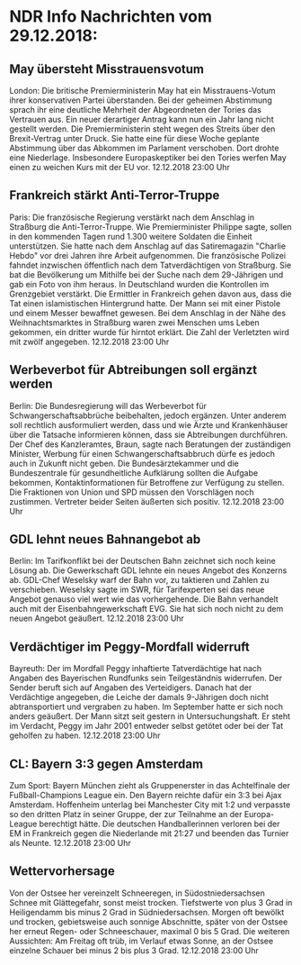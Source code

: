 # NDR Info Nachrichten vom 29.12.2018:


## May übersteht Misstrauensvotum
London: Die britische Premierministerin May hat ein Misstrauens-Votum ihrer konservativen Partei überstanden. Bei der geheimen Abstimmung sprach ihr eine deutliche Mehrheit der Abgeordneten der Tories das Vertrauen aus. Ein neuer derartiger Antrag kann nun ein Jahr lang nicht gestellt werden. Die Premierministerin steht wegen des Streits über den Brexit-Vertrag unter Druck. Sie hatte eine für diese Woche geplante Abstimmung über das Abkommen im Parlament verschoben. Dort drohte eine Niederlage. Insbesondere Europaskeptiker bei den Tories werfen May einen zu weichen Kurs mit der EU vor. 12.12.2018 23:00 Uhr 

## Frankreich stärkt Anti-Terror-Truppe
Paris: Die französische Regierung verstärkt nach dem Anschlag in Straßburg die Anti-Terror-Truppe. Wie Premierminister Philippe sagte, sollen in den kommenden Tagen rund 1.300 weitere Soldaten die Einheit unterstützen. Sie hatte nach dem Anschlag auf das Satiremagazin "Charlie Hebdo" vor drei Jahren ihre Arbeit aufgenommen. Die französische Polizei fahndet inzwischen öffentlich nach dem Tatverdächtigen von Straßburg. Sie bat die Bevölkerung um Mithilfe bei der Suche nach dem 29-Jährigen und gab ein Foto von ihm heraus. In Deutschland wurden die Kontrollen im Grenzgebiet verstärkt. Die Ermittler in Frankreich gehen davon aus, dass die Tat einen islamistischen Hintergrund hatte. Der Mann sei mit einer Pistole und einem Messer bewaffnet gewesen. Bei dem Anschlag in der Nähe des Weihnachtsmarktes in Straßburg waren zwei Menschen ums Leben gekommen, ein dritter wurde für hirntot erklärt. Die Zahl der Verletzten wird mit zwölf angegeben. 12.12.2018 23:00 Uhr 

## Werbeverbot für Abtreibungen soll ergänzt werden
Berlin: Die Bundesregierung will das Werbeverbot für Schwangerschaftsabbrüche beibehalten, jedoch ergänzen. Unter anderem soll rechtlich ausformuliert werden, dass und wie Ärzte und Krankenhäuser über die Tatsache informieren können, dass sie Abtreibungen durchführen. Der Chef des Kanzleramtes, Braun, sagte nach Beratungen der zuständigen Minister, Werbung für einen Schwangerschaftsabbruch dürfe es jedoch auch in Zukunft nicht geben. Die Bundesärztekammer und die Bundeszentrale für gesundheitliche Aufklärung sollten die Aufgabe bekommen, Kontaktinformationen für Betroffene zur Verfügung zu stellen. Die Fraktionen von Union und SPD müssen den Vorschlägen noch zustimmen. Vertreter beider Seiten äußerten sich positiv. 12.12.2018 23:00 Uhr 

## GDL lehnt neues Bahnangebot ab
Berlin: Im Tarifkonflikt bei der Deutschen Bahn zeichnet sich noch keine Lösung ab. Die Gewerkschaft GDL lehnte ein neues Angebot des Konzerns ab. GDL-Chef Weselsky warf der Bahn vor, zu taktieren und Zahlen zu verschieben. Weselsky sagte im SWR, für Tarifexperten sei das neue Angebot genauso viel wert wie das vorhergehende. Die Bahn verhandelt auch mit der Eisenbahngewerkschaft EVG. Sie hat sich noch nicht zu dem neuen Angebot geäußert. 12.12.2018 23:00 Uhr 

## Verdächtiger im Peggy-Mordfall widerruft
Bayreuth: Der im Mordfall Peggy inhaftierte Tatverdächtige hat nach Angaben des Bayerischen Rundfunks sein Teilgeständnis widerrufen. Der Sender beruft sich auf Angaben des Verteidigers. Danach hat der Verdächtige angegeben, die Leiche der damals 9-Jährigen doch nicht abtransportiert und vergraben zu haben. Im September hatte er sich noch anders geäußert. Der Mann sitzt seit gestern in Untersuchungshaft. Er steht im Verdacht, Peggy im Jahr 2001 entweder selbst getötet oder bei der Tat geholfen zu haben. 12.12.2018 23:00 Uhr 

## CL: Bayern 3:3 gegen Amsterdam
Zum Sport: Bayern München zieht als Gruppenerster in das Achtelfinale der Fußball-Champions League ein. Den Bayern reichte dafür ein 3:3 bei Ajax Amsterdam. Hoffenheim unterlag bei Manchester City mit 1:2 und verpasste so den dritten Platz in seiner Gruppe, der zur Teilnahme an der Europa-League berechtigt hätte. Die deutschen Handballerinnen verloren bei der EM in Frankreich gegen die Niederlande mit 21:27 und beenden das Turnier als Neunte. 12.12.2018 23:00 Uhr 

## Wettervorhersage
Von der Ostsee her vereinzelt Schneeregen, in Südostniedersachsen Schnee mit Glättegefahr, sonst meist trocken. Tiefstwerte von plus 3 Grad in Heiligendamm bis minus 2 Grad in Südniedersachsen. Morgen oft bewölkt und trocken, gebietsweise auch sonnige Abschnitte, später von der Ostsee her erneut Regen- oder Schneeschauer, maximal 0 bis 5 Grad. Die weiteren Aussichten: Am Freitag oft trüb, im Verlauf etwas Sonne, an der Ostsee einzelne Schauer bei minus 2 bis plus 3 Grad. 12.12.2018 23:00 Uhr 
